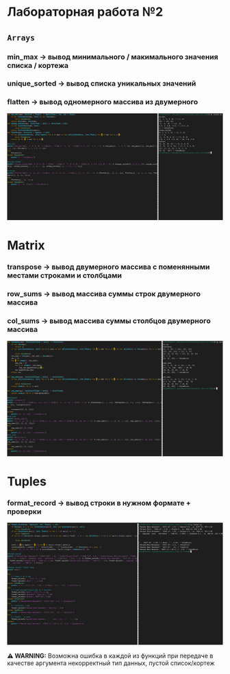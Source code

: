 # Лабораторная работа №2
## `Arrays`
### min_max -> вывод минимального / макимального значения списка / кортежа
### unique_sorted -> вывод списка уникальных значений
### flatten -> вывод одномерного массива из двумерного

![arrays-img](../../images/lab02/arrays.png)

# Matrix
### transpose -> вывод двумерного массива с поменянными местами строками и столбцами
### row_sums -> вывод массива суммы строк двумерного массива
### col_sums -> вывод массива суммы столбцов двумерного массива
![matrix-img](../../images/lab02/matrix.png)

# Tuples
### format_record -> вывод строки в нужном формате + проверки
![tuples-img](../../images/lab02/tuples.png)

**⚠️ WARNING:** Возможна ошибка в каждой из функций при передаче в качестве аргумента некорректный тип данных, пустой список/кортеж
